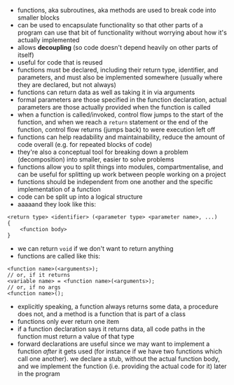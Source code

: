- functions, aka subroutines, aka methods are used to break code into smaller blocks
- can be used to encapsulate functionality so that other parts of a program can use that bit of functionality without worrying about how it's actually implemented
- allows **decoupling** (so code doesn't depend heavily on other parts of itself)
- useful for code that is reused
- functions must be declared, including their return type, identifier, and parameters, and must also be implemented somewhere (usually where they are declared, but not always)
- functions can return data as well as taking it in via arguments
- formal parameters are those specified in the function declaration, actual parameters are those actually provided when the function is called
- when a function is called/invoked, control flow jumps to the start of the function, and when we reach a `return` statement or the end of the function, control flow returns (jumps back) to were execution left off
- functions can help readability and maintainability, reduce the amount of code overall (e.g. for repeated blocks of code)
- they're also a conceptual tool for breaking down a problem (decomposition) into smaller, easier to solve problems
- functions allow you to split things into modules, compartmentalise, and can be useful for splitting up work between people working on a project
- functions should be independent from one another and the specific implementation of a function
- code can be split up into a logical structure
- aaaaand they look like this:
```
<return type> <identifier> (<parameter type> <parameter name>, ...)
{
	<function body>
}
```
- we can return `void` if we don't want to return anything
- functions are called like this:
```
<function name>(<arguments>);
// or, if it returns
<variable name> = <function name>(<arguments>);
// or, if no args
<function name>();
```
- explicitly speaking, a function always returns some data, a procedure does not, and a method is a function that is part of a class
- functions only ever return one item
- if a function declaration says it returns data, all code paths in the function must return a value of that type
- forward declarations are useful since we may want to implement a function _after_ it gets used (for instance if we have two functions which call one another). we declare a stub, without the actual function body, and we implement the function (i.e. providing the actual code for it) later in the program